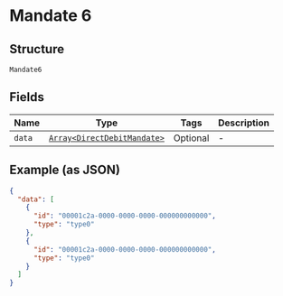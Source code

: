 
# Mandate 6

## Structure

`Mandate6`

## Fields

| Name | Type | Tags | Description |
|  --- | --- | --- | --- |
| `data` | [`Array<DirectDebitMandate>`](../../doc/models/direct-debit-mandate.md) | Optional | - |

## Example (as JSON)

```json
{
  "data": [
    {
      "id": "00001c2a-0000-0000-0000-000000000000",
      "type": "type0"
    },
    {
      "id": "00001c2a-0000-0000-0000-000000000000",
      "type": "type0"
    }
  ]
}
```

